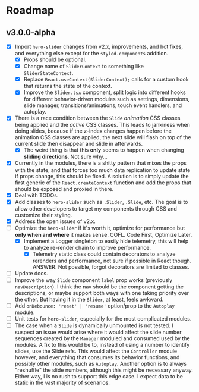 # Roadmap

## v3.0.0-alpha

- [x] Import `hero-slider` changes from v2.x, improvements, and hot fixes, and everything else except for the `styled-components` addition.
  - [x] Props should be optional.
  - [x] Change name of `SliderContext` to something like `SliderStateContext`.
  - [x] Replace `React.useContext(SliderContext);` calls for a custom hook that returns the state of the context.
  - [x] Improve the `Slider.tsx` component, split logic into different hooks for different behavior-driven modules such as settings, dimensions, slide manager, transitions/animations, touch event handlers, and autoplay.
- [x] There is a race condition between the `Slide` *animation* CSS classes being applied and the *active* CSS classes. This leads to jankiness when doing slides, because if the z-index changes happen before the animation CSS classes are applied, the next slide will flash on top of the current slide then disappear and slide in afterwards.
  - [x] The weird thing is that this **only** seems to happen when changing **sliding directions**. Not sure why...
- [x] Currently in the modules, there is a shitty pattern that mixes the props with the state, and that forces too much data replication to update state if props change, this should be fixed. A solution is to simply update the first generic of the `React.createContext` function and add the props that should be exposed and proxied in there.
- [x] Deal with TODOs.
- [x] Add classes to `hero-slider` such as `.Slider`, `.Slide`, etc. The goal is to allow other developers to target my components through CSS and customize their styling.
- [x] Address the open issues of v2.x.
- [ ] Optimize the `hero-slider` if it's worth it, optimize for performance but **only when and where** it makes sense. COFL. Code First, Optimize Later.
  - [x] Implement a Logger singleton to easily hide telemetry, this will help to analyze re-render chain to improve performance.
    - [x] Telemetry static class could contain decorators to analyze rerenders and performance, not sure if possible in React though. ANSWER: Not possible, forgot decorators are limited to classes.
- [ ] Update docs.
- [ ] Improve the way `Slide` component `label` prop works (previously `navDescription`). I think the nav should be the component getting the descriptions, or maybe support both ways with one taking priority over the other. But having it in the `Slider`, at least, feels awkward.
- [ ] Add `onDebounce: 'reset' | 'resume'` option/prop to the `Autoplay` module.
- [ ] Unit tests for `hero-slider`, especially for the most complicated modules.
- [ ] The case when a `Slide` is dynamically unmounted is not tested. I suspect an issue would arise where it would affect the slide number sequences created by the `Manager` moduled and consumed used by the modules. A fix to this would be to, instead of using a number to identify slides, use the Slide refs. This would affect the `Controller` module however, and everything that consumes its behavior functions, and possibly other modules, such as `Autoplay`. Another option is to always "reshuffle" the slide numbers, although this might be necessary anyway. Either way, I is no rush to support this edge case. I expect data to be static in the vast majority of scenarios.
